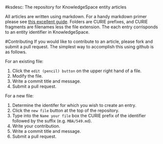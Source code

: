 #ksdesc: The repository for KnowledgeSpace entity articles

All articles are written using markdown. For a handy markdown primer please see [this excellent guide](https://github.com/adam-p/markdown-here/wiki/Markdown-Cheatsheet).
Folders are CURIE prefixes, and CURIE fragments are filenames less the file extension.
The each entry corrisponds to an entity identifier in KnowledgeSpace.

#Contributing
If you would like to contribute to an article, please fork and submit a pull request.
The simplest way to accomplish this using github is as follows. 

For an existing file:
 1. Click the `edit (pencil) button` on the upper right hand of a file.
 2. Modify the file.
 3. Write a commit title and message.
 4. Submit a pull request.

For a new file:
 1. Determine the identifer for which you wish to create an entry.
 2. Click the `new file` button at the top of the repository.
 3. Type into the `Name your file` box the CURIE prefix of the identifier followed by the suffix (e.g. `MBA/549.md`).
 4. Write your contribution.
 5. Write a commit title and message.
 6. Submit a pull request.

